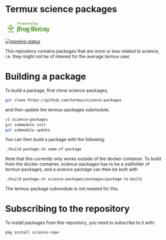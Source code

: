 # Termux science packages

[![Powered by JFrog Bintray](./.github/static/powered-by-bintray.png)](https://bintray.com)

[![pipeline status](https://api.cirrus-ci.com/github/termux/science-packages.svg?branch=android-5)](https://api.cirrus-ci.com/github/termux/science-packages.svg?branch=android-5)

This repository contains packages that are more or less related to science, i.e. they might not be of interest for the average termux user.

# Building a package
To build a package, first clone science-packages,
```sh
git clone https://github.com/termux/science-packages
```
and then update the termux-packages submodule.
```sh
cd science-packages
git submodule init
git submodule update
```
You can then build a package with the following:
```sh
./build-package.sh name-of-package
```
Note that this currently only works outside of the docker container.
To build from the docker container, science-packages has to be a subfolder of termux-packages, and a science package can then be built with
```sh
./build-package.sh science-packages/packages/package-to-build
```
The termux-package submodule is not needed for this.

# Subscribing to the repository
To install packages from this repository, you need to subscribe to it with:
```sh
pkg install science-repo
```
